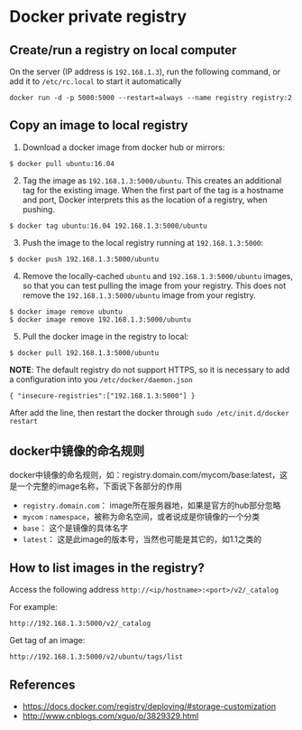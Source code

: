 # Docker private registry

## Create/run a registry on local computer

On the server (IP address is `192.168.1.3`), run the following command, or add it to `/etc/rc.local` to start it automatically
```
docker run -d -p 5000:5000 --restart=always --name registry registry:2
```


## Copy an image to local registry

1. Download a docker image from docker hub or mirrors:
```
$ docker pull ubuntu:16.04
```

2. Tag the image as `192.168.1.3:5000/ubuntu`. This creates an additional tag for the existing image. When the first part of the tag is a hostname and port, Docker interprets this as the location of a registry, when pushing.
```
$ docker tag ubuntu:16.04 192.168.1.3:5000/ubuntu
```


3. Push the image to the local registry running at `192.168.1.3:5000`:
```
$ docker push 192.168.1.3:5000/ubuntu
```

4. Remove the locally-cached `ubuntu` and `192.168.1.3:5000/ubuntu` images, so that you can test pulling the image from your registry. This does not remove the `192.168.1.3:5000/ubuntu` image from your registry.
```
$ docker image remove ubuntu
$ docker image remove 192.168.1.3:5000/ubuntu
```

5. Pull the docker image in the registry to local:
```
$ docker pull 192.168.1.3:5000/ubuntu
```

**NOTE**: The default registry do not support HTTPS, so it is necessary to add a configuration into you `/etc/docker/daemon.json`

```
{ "insecure-registries":["192.168.1.3:5000"] }
```

After add the line, then restart the docker through `sudo /etc/init.d/docker restart`


## docker中镜像的命名规则

docker中镜像的命名规则，如：registry.domain.com/mycom/base:latest，这是一个完整的image名称，下面说下各部分的作用

* `registry.domain.com`： image所在服务器地，如果是官方的hub部分忽略
* `mycom：namespace`，被称为命名空间，或者说成是你镜像的一个分类
* `base`： 这个是镜像的具体名字
* `latest`： 这是此image的版本号，当然也可能是其它的，如1.1之类的



## How to list images in the registry?

Access the following address `http://<ip/hostname>:<port>/v2/_catalog`

For example: 
```
http://192.168.1.3:5000/v2/_catalog
```

Get tag of an image:
```
http://192.168.1.3:5000/v2/ubuntu/tags/list
```


## References
* https://docs.docker.com/registry/deploying/#storage-customization
* http://www.cnblogs.com/xguo/p/3829329.html
